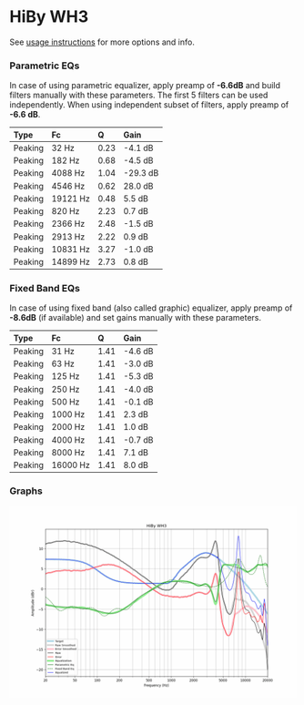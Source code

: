 # HiBy WH3
See [usage instructions](https://github.com/jaakkopasanen/AutoEq#usage) for more options and info.

### Parametric EQs
In case of using parametric equalizer, apply preamp of **-6.6dB** and build filters manually
with these parameters. The first 5 filters can be used independently.
When using independent subset of filters, apply preamp of **-6.6 dB**.

| Type    | Fc       |    Q | Gain     |
|:--------|:---------|:-----|:---------|
| Peaking | 32 Hz    | 0.23 | -4.1 dB  |
| Peaking | 182 Hz   | 0.68 | -4.5 dB  |
| Peaking | 4088 Hz  | 1.04 | -29.3 dB |
| Peaking | 4546 Hz  | 0.62 | 28.0 dB  |
| Peaking | 19121 Hz | 0.48 | 5.5 dB   |
| Peaking | 820 Hz   | 2.23 | 0.7 dB   |
| Peaking | 2366 Hz  | 2.48 | -1.5 dB  |
| Peaking | 2913 Hz  | 2.22 | 0.9 dB   |
| Peaking | 10831 Hz | 3.27 | -1.0 dB  |
| Peaking | 14899 Hz | 2.73 | 0.8 dB   |

### Fixed Band EQs
In case of using fixed band (also called graphic) equalizer, apply preamp of **-8.6dB**
(if available) and set gains manually with these parameters.

| Type    | Fc       |    Q | Gain    |
|:--------|:---------|:-----|:--------|
| Peaking | 31 Hz    | 1.41 | -4.6 dB |
| Peaking | 63 Hz    | 1.41 | -3.0 dB |
| Peaking | 125 Hz   | 1.41 | -5.3 dB |
| Peaking | 250 Hz   | 1.41 | -4.0 dB |
| Peaking | 500 Hz   | 1.41 | -0.1 dB |
| Peaking | 1000 Hz  | 1.41 | 2.3 dB  |
| Peaking | 2000 Hz  | 1.41 | 1.0 dB  |
| Peaking | 4000 Hz  | 1.41 | -0.7 dB |
| Peaking | 8000 Hz  | 1.41 | 7.1 dB  |
| Peaking | 16000 Hz | 1.41 | 8.0 dB  |

### Graphs
![](./HiBy%20WH3.png)